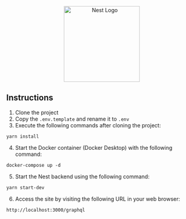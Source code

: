 <p align="center">
  <a href="http://nestjs.com/" target="blank"><img src="https://nestjs.com/img/logo-small.svg" width="200" alt="Nest Logo" /></a>
</p>

## Instructions

1. Clone the project
2. Copy the ```.env.template``` and rename it to ```.env```
3. Execute the following commands after cloning the project:
```
yarn install
```
4. Start the Docker container (Docker Desktop) with the following command:
```
docker-compose up -d
```
5. Start the Nest backend using the following command:

```
yarn start-dev
```
6. Access the site by visiting the following URL in your web browser:
```
http://localhost:3000/graphql
```